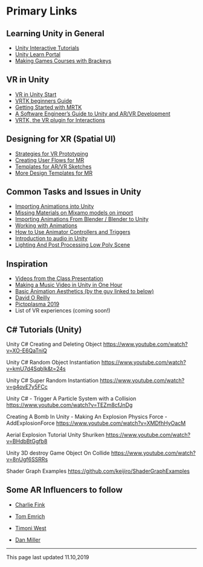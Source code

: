 # Primary Links

## Learning Unity in General

* [Unity Interactive Tutorials](https://learn.unity.com/tutorial/interactive-tutorials-introductory-lessons)
* [Unity Learn Portal](https://learn.unity.com)
* [Making Games Courses with Brackeys](https://www.youtube.com/user/Brackeys/featured)

## VR in Unity
* [VR in Unity Start](https://learn.unity.com/tutorial/getting-started-with-vr)
* [VRTK beginners Guide](https://learn.unity.com/project/vr-in-unity-a-beginner-s-guide)
* [Getting Started with MRTK](https://microsoft.github.io/MixedRealityToolkit-Unity/Documentation/GettingStartedWithTheMRTK.html)
* [A Software Engineer’s Guide to Unity and AR/VR Development](https://blog.betawave.io/a-software-engineers-guide-to-unity-and-ar-vr-development-part-2-5d2a696e3b8c)
* [VRTK, the VR plugin for Interactions](https://vrtoolkit.readme.io/)


## Designing for XR (Spatial UI)
* [Strategies for VR Prototyping](https://medium.com/inborn-experience/strategies-for-vr-prototyping-810e0d3aa21d)
* [Creating User Flows for MR](https://blog.prototypr.io/creating-user-flows-for-mixed-reality-1986f8b85247)
* [Templates for AR/VR Sketches](https://medium.com/inborn-experience/templates-for-ar-vr-sketches-e424dfb60e54)
* [More Design Templates for MR](https://medium.com/inborn-experience/templates-for-ar-vr-sketches-e424dfb60e54)


## Common Tasks and Issues in Unity
* [Importing Animations into Unity](http://www.walterpalladino.com/how-to-import-mixamo-animations-in-unity/)
* [Missing Materials on Mixamo models on import](https://www.youtube.com/watch?v=xOeodlLTx8g)
* [Importing Animations From Blender / Blender to Unity](https://www.youtube.com/watch?v=3CSUxATQVLw)
* [Working with Animations](https://learn.unity.com/tutorial/working-with-animation-clips#5ce2c9d3edbc2a1231e31df5)
* [How to Use Animator Controllers and Triggers](https://www.studica.com/blog/unity-tutorial-animator-controllers)
* [Introduction to audio in Unity](https://inclips.net/video/6OT43pvUyfY/introduction-to-audio-in-unity.html)
* [Lighting And Post Processing Low Poly Scene](https://www.youtube.com/watch?v=IkRMMcPBFsc)

## Inspiration
* [Videos from the Class Presentation](https://docs.google.com/spreadsheets/d/1eTxWaEbqgPJY5buxcuVE-HYDm9FCjKyMjtDipunxQ5g/edit?usp=sharing)
* [Making a Music Video in Unity in One Hour](https://www.youtube.com/watch?v=opMcm-yUCAE)
* [Basic Animation Aesthetics (by the guy linked to below)](https://www.dropbox.com/s/y1phyogwswb4llo/BasicAnimationAesthetics_EN.pdf?dl=0)
* [David O Reilly](http://www.davidoreilly.com/)
* [Pictoplasma 2019](https://conference.pictoplasma.com/berlin2019/screenings2019/#comfort)
* List of VR experiences (coming soon!)

## C# Tutorials (Unity)

Unity C# Creating and Deleting Object
https://www.youtube.com/watch?v=XO-E6QaTniQ

Unity C# Random Object Instantiation
https://www.youtube.com/watch?v=kmU7d4SqbIk&t=24s

Unity C# Super Random Instantiation
https://www.youtube.com/watch?v=g4ovE7y5FCc

Unity C# - Trigger A Particle System with a Collision
https://www.youtube.com/watch?v=TEZm8cfJnDg

Creating A Bomb In Unity - Making An Explosion Physics Force - AddExplosionForce
https://www.youtube.com/watch?v=XMDfhHyOacM

Aerial Explosion Tutorial Unity Shuriken
https://www.youtube.com/watch?v=BHdbBtGgfb8

Unity 3D destroy Game Object On Collide
https://www.youtube.com/watch?v=8nUgf6SSRRs

Shader Graph Examples
https://github.com/keijiro/ShaderGraphExamples

## Some AR Influencers to follow
* [Charlie Fink](http://www.charliefink.com/)

* [Tom Emrich](https://twitter.com/tomemrich)

* [Timoni West](https://twitter.com/timoni)

* [Dan Miller](https://twitter.com/DanMillerDev)
---------
This page last updated 11.10,2019
